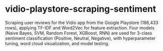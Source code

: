 # vidio-playstore-scraping-sentiment
Scraping user reviews for the Vidio app from the Google Playstore (186,433 rows), applying TF-IDF and Word2Vec for feature extraction. Four models (Naive Bayes, SVM, Random Forest, XGBoost, RNN) are used for 3-class sentiment classification (Positive, Neutral, Negative), with hyperparameter tuning, word cloud visualization, and model testing.
